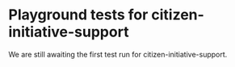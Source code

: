 # Playground tests for citizen-initiative-support
We are still awaiting the first test run for citizen-initiative-support.
